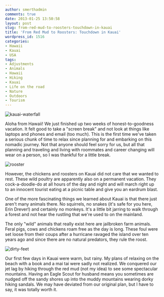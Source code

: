 ```yaml
---
author: smerthadmin
comments: true
date: 2013-01-25 13:50:58
layout: post
slug: from-red-mud-to-roosters-touchdown-in-kauai
title: 'From Red Mud to Roosters: Touchdown in Kauai'
wordpress_id: 1516
categories:
- Hawaii
- Kauai
- USA
tags:
- Adjustments
- Animals
- Hawaii
- Hiking
- Kauai
- Life on the road
- Nature
- Outdoors
- Tourism
---
```


![kauai-waterfall](http://schwartzography.com/wp-content/uploads/2013/01/kauai-waterfall.jpg)

Aloha from Hawaii! We just finished up two weeks of honest-to-goodness vacation. It felt good to take a "screen break" and not look at things like laptops and phones and email (too much). This is the first time we've taken a serious chunk of time to relax since planning for and embarking on this nomadic journey. Not that anyone should feel sorry for us, but all that planning and traveling and living with roommates and career changing will wear on a person, so I was thankful for a little break. 

![rooster](http://schwartzography.com/wp-content/uploads/2013/01/rooster.jpg)

However, the chickens and roosters on Kauai did not care that we wanted to rest. These wild poultry are apparently also on a permanent vacation. They cock-a-doodle-do at all hours of the day and night and will march right up to an innocent tourist eating at a picnic table and give you an eardrum blast.

One of the more fascinating things we learned about Kauai is that there just aren't many animals there. No squirrels, no snakes (it's safe for you here, Erin Drever!) and certainly no monkeys. It's a little bit jarring to walk through a forest and not hear the rustling that we're used to on the mainland. 

The only "wild" animals that really exist here are jailbroken farm animals. Feral pigs, cows and chickens roam free as the day is long. These foul were set loose from their coups after a hurricane ravaged the island over ten years ago and since there are no natural predators, they rule the roost. 

![dirty-feet](http://schwartzography.com/wp-content/uploads/2013/01/dirty-feet.jpg)

Our first few days in Kauai were warm, but rainy. My plans of relaxing on the beach with a book and a mai tai were sadly not realized. We conquered our jet lag by hiking through the red mud (not my idea) to see some spectacular mountains. Having an Eagle Scout for husband means you sometimes are nudged off the sandy shores up into the muddy mountains wearing dorky hiking sandals. We may have deviated from our original plan, but I have to say, it was totally worth it.

